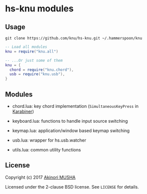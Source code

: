 hs-knu modules
==============

Usage
-----

```
git clone https://github.com/knu/hs-knu.git ~/.hammerspoon/knu
```

```lua
-- Load all modules
knu = require("knu.all")

-- ...Or just some of them
knu = {
  chord = require("knu.chord"),
  usb = require("knu.usb"),
}
```

Modules
-------

- chord.lua: key chord implementation (`SimultaneousKeyPress`
  in [Karabiner](https://pqrs.org/osx/karabiner/))

- keyboard.lua: functions to handle input source switching

- keymap.lua: application/window based keymap switching

- usb.lua: wrapper for hs.usb.watcher

- utils.lua: common utility functions

License
-------

Copyright (c) 2017 [Akinori MUSHA](https://akinori.org/)

Licensed under the 2-clause BSD license.  See `LICENSE` for details.
